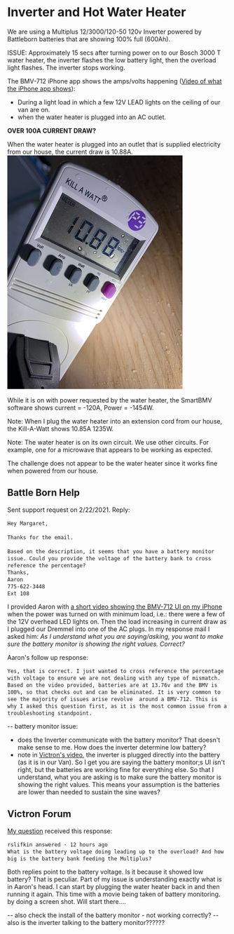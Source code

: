 # Inverter and Hot Water Heater
We are using a Multiplus 12/3000/120-50 120v Inverter powered by Battleborn batteries that are showing 100% full (600Ah).

ISSUE: Approximately 15 secs after turning power on to our Bosch 3000 T water heater, the inverter flashes the low battery light, then the overload light flashes. The inverter stops working.

The BMV-712 iPhone app shows the amps/volts happening ([Video of what the iPhone app shows](https://youtu.be/63AJLNoMd2Y)):
- During a light load in which a few 12V LEAD lights on the ceiling of our van are on.
- when the water heater is plugged into an AC outlet.

__OVER 100A CURRENT DRAW?__

When the water heater is plugged into an outlet that is supplied electricity from our house, the current draw is 10.88A.
![wh amp killawatt](.././images/kilawatts_amps_waterheater.jpeg)




While it is on with power requested by the water heater, the SmartBMV software shows current = -120A, Power = -1454W.

Note: When I plug the water heater into an extension cord from our house, the Kill-A-Watt shows 10.85A 1235W.

Note: The water heater is on its own circuit. We use other circuits. For example, one for a microwave that appears to be working as expected.

The challenge does not appear to be the water heater since it works fine when powered from our house.

## Battle Born Help
Sent support request on 2/22/2021.  Reply:
```
Hey Margaret,

Thanks for the email.

Based on the description, it seems that you have a battery monitor issue. Could you provide the voltage of the battery bank to cross reference the percentage?
Thanks,
Aaron
775-622-3448
Ext 108
```
I provided Aaron with [a short video showing the BMV-712 UI on my iPhone](https://youtu.be/bfaY5cJxLmI) when the power was turned on with minimum load, i.e.: there were a few of the 12V overhead LED lights on.  Then the load increasing in current draw as I plugged our Dremmel into one of the AC plugs.  In my response mail I asked him: _As I understand what you are saying/asking, you want to make sure the battery monitor is showing the right values.  Correct?_

Aaron's follow up response:
```
Yes, that is correct. I just wanted to cross reference the percentage with voltage to ensure we are not dealing with any type of mismatch. Based on the video provided, batteries are at 13.76v and the BMV is 100%, so that checks out and can be eliminated. It is very common to see the majority of issues arise revolve  around a BMV-712. This is why I asked this question first, as it is the most common issue from a troubleshooting standpoint.
```


-- battery monitor issue:
- does the Inverter communicate with the battery monitor?  That doesn't make sense to me.  How does the inverter determine low battery?
- note in [Victron's video](https://youtu.be/UPfUn5ki7OM?t=235), the inverter is plugged directly into the battery (as it is in our Van).  So I get you are saying the battery monitor;s UI isn't right, but the batteries are working fine for everything else.  So that I understand, what you are asking is to make sure the battery monitor is showing the right values.  This means your assumption is the batteries are lower than needed to sustain the sine waves?


## Victron Forum
[My question](https://community.victronenergy.com/questions/78919/unexpected-inverter-overload.html?childToView=78922#answer-78922) received this response: 
```
rslifkin answered · 12 hours ago
What is the battery voltage doing leading up to the overload? And how big is the battery bank feeding the Multiplus?
```
Both replies point to the battery voltage.  Is it because it showed low battery?  That is peculiar.  Part of my issue is understanding exactly what is in Aaron's head.  I can start by plugging the water heater back in and then running it again.  This time with a movie being taken of battery monitoring. by doing a screen shot.  Will start there....

-- also check the install of the battery monitor - not working correctly?
-- also is the inverter talking to the battery monitor??????

